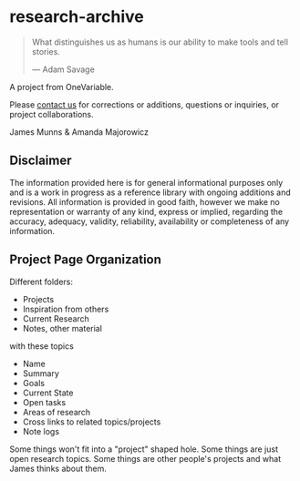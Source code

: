 # research-archive

> What distinguishes us as humans is our ability to make tools and tell stories.
>
> &mdash; Adam Savage

A project from OneVariable.

Please [contact us] for corrections or additions, questions or inquiries, or project collaborations.

[contact us]: mailto:contact@onevariable.com

James Munns & Amanda Majorowicz

## Disclaimer

The information provided here is for general informational purposes only and is a work in progress as a reference library with ongoing additions and revisions. All information is provided in good faith, however we make no representation or warranty of any kind, express or implied, regarding the accuracy, adequacy, validity, reliability, availability or completeness of any information.

## Project Page Organization

Different folders: 

* Projects
* Inspiration from others
* Current Research 
* Notes, other material

with these topics 

+ Name
+ Summary
+ Goals
+ Current State
+ Open tasks
+ Areas of research
+ Cross links to related topics/projects
+ Note logs

Some things won't fit into a "project" shaped hole. Some things are just open research topics. Some things are other people's projects and what James thinks about them.
